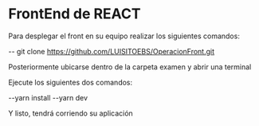 # FrontEnd de REACT 

Para desplegar el front en su equipo realizar los siguientes comandos: 

-- git clone https://github.com/LUISITOEBS/OperacionFront.git

Posteriormente ubicarse dentro de la carpeta examen y abrir una terminal

Ejecute los siguientes dos comandos: 

--yarn install
--yarn dev


Y listo, tendrá corriendo su aplicación